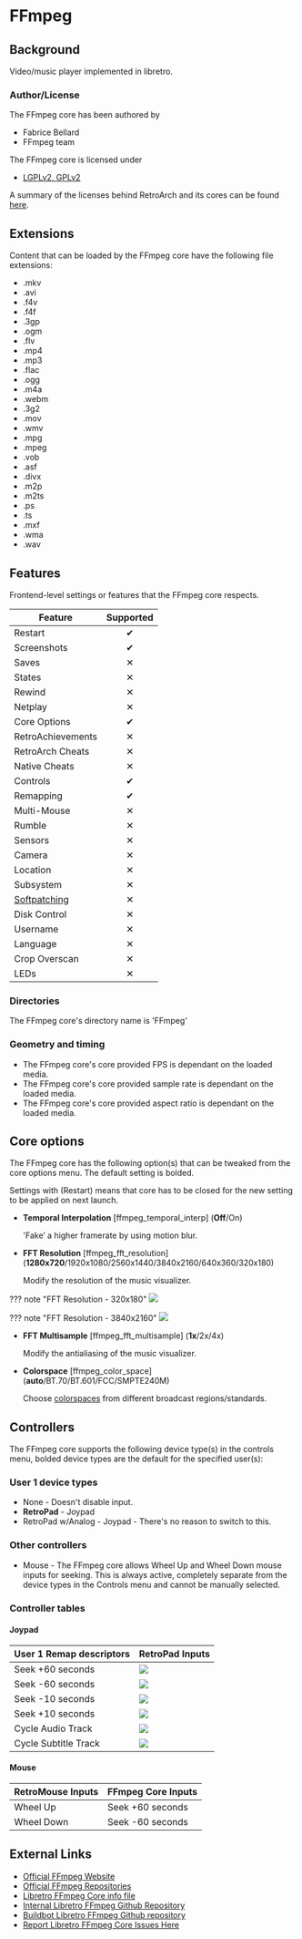 # FFmpeg

## Background

Video/music player implemented in libretro.

### Author/License

The FFmpeg core has been authored by

- Fabrice Bellard
- FFmpeg team

The FFmpeg core is licensed under

- [LGPLv2, GPLv2](https://github.com/libretro/FFmpeg/blob/master/LICENSE.md)

A summary of the licenses behind RetroArch and its cores can be found [here](../development/licenses.md).

## Extensions

Content that can be loaded by the FFmpeg core have the following file extensions:

- .mkv
- .avi
- .f4v
- .f4f
- .3gp
- .ogm
- .flv
- .mp4
- .mp3
- .flac
- .ogg
- .m4a
- .webm
- .3g2
- .mov
- .wmv
- .mpg
- .mpeg
- .vob
- .asf
- .divx
- .m2p
- .m2ts
- .ps
- .ts
- .mxf
- .wma
- .wav

## Features

Frontend-level settings or features that the FFmpeg core respects.

| Feature           | Supported |
|-------------------|:---------:|
| Restart           | ✔         |
| Screenshots       | ✔         |
| Saves             | ✕         |
| States            | ✕         |
| Rewind            | ✕         |
| Netplay           | ✕         |
| Core Options      | ✔         |
| RetroAchievements | ✕         |
| RetroArch Cheats  | ✕         |
| Native Cheats     | ✕         |
| Controls          | ✔         |
| Remapping         | ✔         |
| Multi-Mouse       | ✕         |
| Rumble            | ✕         |
| Sensors           | ✕         |
| Camera            | ✕         |
| Location          | ✕         |
| Subsystem         | ✕         |
| [Softpatching](../guides/softpatching.md) | ✕         |
| Disk Control      | ✕         |
| Username          | ✕         |
| Language          | ✕         |
| Crop Overscan     | ✕         |
| LEDs              | ✕         |

### Directories

The FFmpeg core's directory name is 'FFmpeg'

### Geometry and timing

- The FFmpeg core's core provided FPS is dependant on the loaded media.
- The FFmpeg core's core provided sample rate is dependant on the loaded media.
- The FFmpeg core's core provided aspect ratio is dependant on the loaded media.

## Core options

The FFmpeg core has the following option(s) that can be tweaked from the core options menu. The default setting is bolded. 

Settings with (Restart) means that core has to be closed for the new setting to be applied on next launch.

- **Temporal Interpolation** [ffmpeg_temporal_interp] (**Off**/On)

	'Fake’ a higher framerate by using motion blur.
	
- **FFT Resolution** [ffmpeg_fft_resolution] (**1280x720**/1920x1080/2560x1440/3840x2160/640x360/320x180)
	
	Modify the resolution of the music visualizer.
	
??? note "FFT Resolution - 320x180"
	![](../image/core/ffmpeg/320x180.png)
	
??? note "FFT Resolution - 3840x2160"
	![](../image/core/ffmpeg/3840x2160.png)	
	
- **FFT Multisample** [ffmpeg_fft_multisample] (**1x**/2x/4x)

	Modify the antialiasing of the music visualizer.
	
- **Colorspace** [ffmpeg_color_space] (**auto**/BT.70/BT.601/FCC/SMPTE240M)

	Choose [colorspaces](https://trac.ffmpeg.org/wiki/colorspace) from different broadcast regions/standards.

## Controllers

The FFmpeg core supports the following device type(s) in the controls menu, bolded device types are the default for the specified user(s):

### User 1 device types

- None - Doesn't disable input.
- **RetroPad** - Joypad
- RetroPad w/Analog - Joypad - There's no reason to switch to this.

### Other controllers

- Mouse - The FFmpeg core allows Wheel Up and Wheel Down mouse inputs for seeking. This is always active, completely separate from the device types in the Controls menu and cannot be manually selected.

### Controller tables

#### Joypad

| User 1 Remap descriptors | RetroPad Inputs                                |
|--------------------------|------------------------------------------------|
| Seek +60 seconds         | ![](../image/retropad/retro_dpad_up.png)       |
| Seek -60 seconds         | ![](../image/retropad/retro_dpad_down.png)     |
| Seek -10 seconds         | ![](../image/retropad/retro_dpad_left.png)     |
| Seek +10 seconds         | ![](../image/retropad/retro_dpad_right.png)    |
| Cycle Audio Track        | ![](../image/retropad/retro_l1.png)            |
| Cycle Subtitle Track     | ![](../image/retropad/retro_r1.png)            |

#### Mouse

| RetroMouse Inputs                                   | FFmpeg Core Inputs        |
|-----------------------------------------------------|---------------------------|
| Wheel Up                                            | Seek +60 seconds          |
| Wheel Down                                          | Seek -60 seconds          |

## External Links

- [Official FFmpeg Website](https://www.ffmpeg.org/)
- [Official FFmpeg Repositories](https://www.ffmpeg.org/download.html#repositories)
- [Libretro FFmpeg Core info file](https://github.com/libretro/libretro-super/blob/master/dist/info/ffmpeg_libretro.info)
- [Internal Libretro FFmpeg Github Repository](https://github.com/libretro/RetroArch/tree/master/cores/libretro-ffmpeg)
- [Buildbot Libretro FFmpeg Github repository](https://github.com/libretro/FFmpeg)
- [Report Libretro FFmpeg Core Issues Here](https://github.com/libretro/RetroArch/issues)
